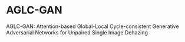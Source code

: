 # AGLC-GAN
AGLC-GAN: Attention-based Global-Local Cycle-consistent Generative Adversarial Networks for Unpaired Single Image Dehazing
